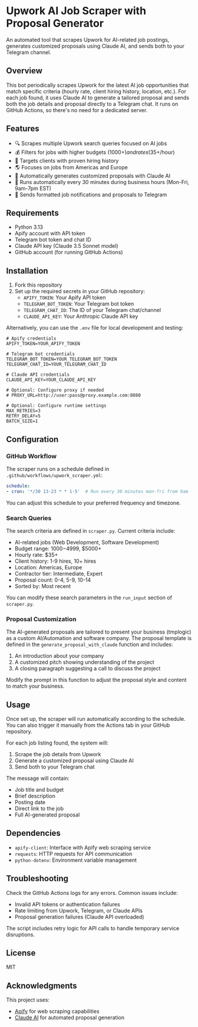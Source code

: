 # Upwork AI Job Scraper with Proposal Generator

An automated tool that scrapes Upwork for AI-related job postings, generates customized proposals using Claude AI, and sends both to your Telegram channel.

## Overview

This bot periodically scrapes Upwork for the latest AI job opportunities that match specific criteria (hourly rate, client hiring history, location, etc.). For each job found, it uses Claude AI to generate a tailored proposal and sends both the job details and proposal directly to a Telegram chat. It runs on GitHub Actions, so there's no need for a dedicated server.

## Features

- 🔍 Scrapes multiple Upwork search queries focused on AI jobs
- 💰 Filters for jobs with higher budgets ($1000+) and rates ($35+/hour)
- 👥 Targets clients with proven hiring history
- 🌎 Focuses on jobs from Americas and Europe
- 🤖 Automatically generates customized proposals with Claude AI
- 🔄 Runs automatically every 30 minutes during business hours (Mon-Fri, 9am-7pm EST)
- 📱 Sends formatted job notifications and proposals to Telegram

## Requirements

- Python 3.13
- Apify account with API token
- Telegram bot token and chat ID
- Claude API key (Claude 3.5 Sonnet model)
- GitHub account (for running GitHub Actions)

## Installation

1. Fork this repository
2. Set up the required secrets in your GitHub repository:
   - `APIFY_TOKEN`: Your Apify API token
   - `TELEGRAM_BOT_TOKEN`: Your Telegram bot token
   - `TELEGRAM_CHAT_ID`: The ID of your Telegram chat/channel
   - `CLAUDE_API_KEY`: Your Anthropic Claude API key

Alternatively, you can use the `.env` file for local development and testing:

```
# Apify credentials
APIFY_TOKEN=YOUR_APIFY_TOKEN

# Telegram bot credentials
TELEGRAM_BOT_TOKEN=YOUR_TELEGRAM_BOT_TOKEN
TELEGRAM_CHAT_ID=YOUR_TELEGRAM_CHAT_ID

# Claude API credentials
CLAUDE_API_KEY=YOUR_CLAUDE_API_KEY

# Optional: Configure proxy if needed
# PROXY_URL=http://user:pass@proxy.example.com:8080

# Optional: Configure runtime settings
MAX_RETRIES=3
RETRY_DELAY=5
BATCH_SIZE=1
```

## Configuration

### GitHub Workflow

The scraper runs on a schedule defined in `.github/workflows/upwork_scraper.yml`:

```yaml
schedule:
- cron: '*/30 13-23 * * 1-5'  # Run every 30 minutes mon-fri from 9am - 7pm EST
```

You can adjust this schedule to your preferred frequency and timezone.

### Search Queries

The search criteria are defined in `scraper.py`. Current criteria include:

- AI-related jobs (Web Development, Software Development)
- Budget range: $1000-$4999, $5000+
- Hourly rate: $35+
- Client history: 1-9 hires, 10+ hires
- Location: Americas, Europe
- Contractor tier: Intermediate, Expert
- Proposal count: 0-4, 5-9, 10-14
- Sorted by: Most recent

You can modify these search parameters in the `run_input` section of `scraper.py`.

### Proposal Customization

The AI-generated proposals are tailored to present your business (tmplogic) as a custom AI/Automation and software company. The proposal template is defined in the `generate_proposal_with_claude` function and includes:

1. An introduction about your company
2. A customized pitch showing understanding of the project
3. A closing paragraph suggesting a call to discuss the project

Modify the prompt in this function to adjust the proposal style and content to match your business.

## Usage

Once set up, the scraper will run automatically according to the schedule. You can also trigger it manually from the Actions tab in your GitHub repository.

For each job listing found, the system will:
1. Scrape the job details from Upwork
2. Generate a customized proposal using Claude AI
3. Send both to your Telegram chat

The message will contain:
- Job title and budget
- Brief description
- Posting date
- Direct link to the job
- Full AI-generated proposal

## Dependencies

- `apify-client`: Interface with Apify web scraping service
- `requests`: HTTP requests for API communication
- `python-dotenv`: Environment variable management

## Troubleshooting

Check the GitHub Actions logs for any errors. Common issues include:

- Invalid API tokens or authentication failures
- Rate limiting from Upwork, Telegram, or Claude APIs
- Proposal generation failures (Claude API overloaded)

The script includes retry logic for API calls to handle temporary service disruptions.

## License

MIT

## Acknowledgments

This project uses:
- [Apify](https://apify.com/) for web scraping capabilities
- [Claude AI](https://www.anthropic.com/claude) for automated proposal generation